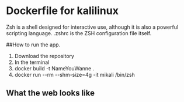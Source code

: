 # Dockerfile for kalilinux 

Zsh is a shell designed for interactive use, although it is also a powerful scripting language.
.zshrc is the ZSH configuration file itself.

##How to run the app.
1. Download the repository
2. In the terminal
3. docker build -t NameYouWanne .
4. docker run --rm --shm-size=4g -it mikali /bin/zsh

## What the web looks like

